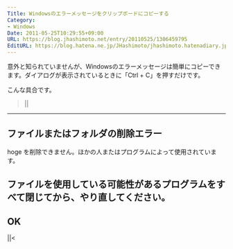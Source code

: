 ```yaml
---
Title: Windowsのエラーメッセージをクリップボードにコピーする
Category:
- Windows
Date: 2011-05-25T10:29:55+09:00
URL: https://blog.jhashimoto.net/entry/20110525/1306459795
EditURL: https://blog.hatena.ne.jp/JHashimoto/jhashimoto.hatenadiary.jp/atom/entry/12921228815717257672
---
```



意外と知られていませんが、Windowsのエラーメッセージは簡単にコピーできます。ダイアログが表示されているときに「Ctrl + C」を押すだけです。

こんな具合です。

>||
---------------------------
ファイルまたはフォルダの削除エラー
---------------------------
hoge を削除できません。ほかの人またはプログラムによって使用されています。

ファイルを使用している可能性があるプログラムをすべて閉じてから、やり直してください。
---------------------------
OK
---------------------------
||<

